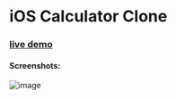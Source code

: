 # iOS Calculator Clone
### [live demo](https://calculator-acv.netlify.app)

#### Screenshots:
![image](https://github.com/arjuncvinod/ios-calculator-clone/assets/68469520/5d001f70-9d40-4447-8119-6f8dd5e90f20)

